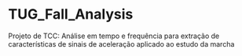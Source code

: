# TUG_Fall_Analysis
Projeto de TCC: Análise em tempo e frequência para extração de características de sinais de aceleração aplicado ao estudo da marcha
